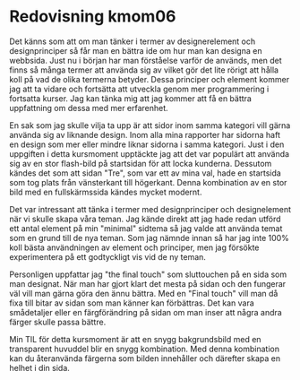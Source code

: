 ---
---
Redovisning kmom06
=========================

Det känns som att om man tänker i termer av designerelement och designprinciper så får man en bättra ide om hur man kan designa en webbsida. Just nu i början har man förståelse varför de används, men det finns så många termer att använda sig av vilket gör det lite rörigt att hålla koll på vad de olika termerna betyder. Dessa principer och element kommer jag att ta vidare och fortsätta att utveckla genom mer programmering i fortsatta kurser. Jag kan tänka mig att jag kommer att få en bättra uppfattning om dessa med mer erfarenhet.

En sak som jag skulle vilja ta upp är att sidor inom samma kategori vill gärna använda sig av liknande design. Inom alla mina rapporter har sidorna haft en design som mer eller mindre liknar sidorna i samma kategori. Just i den uppgiften i detta kursmoment upptäckte jag att det var populärt att använda sig av en stor flash-bild på startsidan för att locka kunderna. Dessutom kändes det som att sidan "Tre", som var ett av mina val, hade en startsida som tog plats från vänsterkant till högerkant. Denna kombination av en stor bild med en fullskärmssida kändes mycket modernt. 

Det var intressant att tänka i termer med designprinciper och designelement när vi skulle skapa våra teman. Jag kände direkt att jag hade redan utförd ett antal element på min "minimal" sidtema så jag valde att använda temat som en grund till de nya teman. Som jag nämnde innan så har jag inte 100% koll bästa användningen av element och principer, men jag försökte experimentera på ett godtyckligt vis vid de ny teman. 

Personligen uppfattar jag "the final touch" som sluttouchen på en sida som man designat. När man har gjort klart det mesta på sidan och den fungerar väl vill man gärna göra den ännu bättra. Med en "Final touch" vill man då fixa till bitar av sidan som man känner kan förbättras. Det kan vara smådetaljer eller en färgförändring på sidan om man inser att några andra färger skulle passa bättre. 

Min TIL för detta kursmoment är att en snygg bakgrundsbild med en transparent huvuddel blir en snygg kombination. Med denna kombination kan du återanvända färgerna som bilden innehåller och därefter skapa en helhet i din sida. 